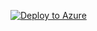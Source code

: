 [![Deploy to Azure](http://azuredeploy.net/deploybutton.png)](https://portal.azure.com/#create/Microsoft.Template/uri/https%3A%2F%2Fraw.githubusercontent.com%2Fmsftphleiten%2Fproximity-placement-groups%2Fmaster%2F2-create-proximity-placement-group%2Ftemplate.json%3Ftoken%3DAjXJ4jPMhDWVb_S2aUmPCQ2tA-zI7wVdks5cZqmBwA%253D%253D)
